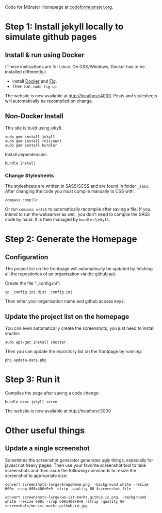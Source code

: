 Code for Münster Homepage at [codeformuenster.org](http://www.codeformuenster.org).

# Step 1: Install jekyll locally to simulate github pages

## Install & run using Docker

(These instructions are for Linux. On OSX/Windows, Docker has to be installed
differently.)

* Install [Docker](https://docs.docker.com/installation/#installation) and [Fig](http://www.fig.sh/).
* Then run: `sudo fig up`

The website is now available at [http://localhost:4000](http://localhost:4000). Posts and stylesheets will automatically be recompiled on change.

## Non-Docker Install

This site is build using jekyll.

    sudo gem install jekyll
    sudo gem install rdiscount
    sudo gem install bundler

Install dependencies:

    bundle install

### Change Stylesheets

The stylesheets are written in SASS/SCSS and are found in folder `_sass`. After changing the code you must compile manually to CSS with:

    compass compile

Or run `compass watch` to automatically recompile after saving a file. If you intend to run the webserver as well, you don't need to compile the SASS code by hand. It is then managed by `bundler`/`jekyll`.


# Step 2: Generate the Homepage

## Configuration

The project list on the frontpage will automatically be updated by fetching all the repositories of an organisation via the github api.

Create the file "_config.ini":

    cp _config.ini.dist _config.ini

Then enter your organisation name and github access keys.


## Update the project list on the homepage


You can even automatically create the screenshots, you just need to install shutter:

    sudo apt-get install shutter

Then you can update the repository list on the frontpage by running:

    php update-data.php




# Step 3: Run it

Compiles the page after saving a code change:

    bundle exec jekyll serve

The website is now available at http://localhost:3000




# Other useful things


## Update a single screenshot

Sometimes the screenshot generator generates ugly things, especially for javascript heavy pages.
Then use your favorite screenshot tool to take screenshots and then issue the following commands to resize the screenshot to appropriate size:

    convert screenshots-large/$repoName.png  -background white -resize 600x -crop 600x400+0+0 -strip -quality 80 $screenshot_file

    convert screenshots-large/wo-ist-markt.github.io.png  -background white -resize 600x -crop 600x400+0+0 -strip -quality 80 screenshots/wo-ist-markt.github.io.jpg
